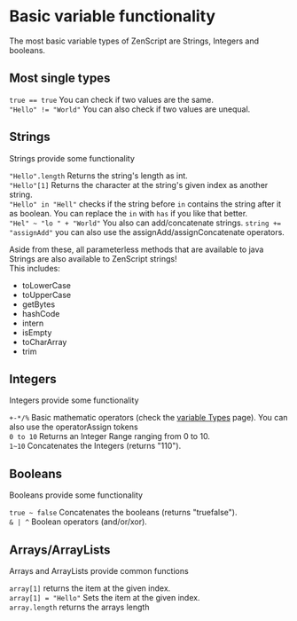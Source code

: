 # Basic variable functionality

The most basic variable types of ZenScript are Strings, Integers and booleans.

## Most single types

`true == true` You can check if two values are the same.  
`"Hello" != "World"` You can also check if two values are unequal.

## Strings

Strings provide some functionality

`"Hello".length` Returns the string's length as int.  
`"Hello"[1]` Returns the character at the string's given index as another string.  
`"Hello" in "Hell"` checks if the string before `in` contains the string after it as boolean. You can replace the `in` with `has` if you like that better.  
`"Hel" ~ "lo " + "World"` You also can add/concatenate strings. `string += "assignAdd"` you can also use the assignAdd/assignConcatenate operators.

Aside from these, all parameterless methods that are available to java Strings are also available to ZenScript strings!  
This includes:

- toLowerCase
- toUpperCase
- getBytes
- hashCode
- intern
- isEmpty
- toCharArray
- trim

## Integers

Integers provide some functionality

`+-*/%` Basic mathematic operators (check the [variable Types](Variable_Types) page). You can also use the operatorAssign tokens  
`0 to 10` Returns an Integer Range ranging from 0 to 10.  
`1~10` Concatenates the Integers (returns "110").

## Booleans

Booleans provide some functionality

`true ~ false` Concatenates the booleans (returns "truefalse").  
`& | ^` Boolean operators (and/or/xor).

## Arrays/ArrayLists

Arrays and ArrayLists provide common functions

`array[1]` returns the item at the given index.  
`array[1] = "Hello"` Sets the item at the given index.  
`array.length` returns the arrays length